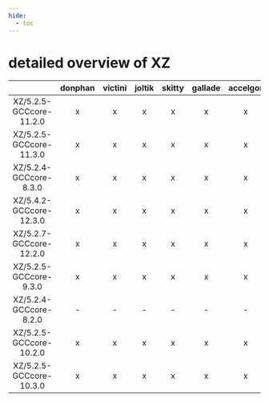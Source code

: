 ```yaml
---
hide:
  - toc
---
```


detailed overview of XZ
=======================

| |donphan|victini|joltik|skitty|gallade|accelgor|swalot|doduo|
| :---: | :---: | :---: | :---: | :---: | :---: | :---: | :---: | :---: |
|XZ/5.2.5-GCCcore-11.2.0|x|x|x|x|x|x|x|x|
|XZ/5.2.5-GCCcore-11.3.0|x|x|x|x|x|x|x|x|
|XZ/5.2.4-GCCcore-8.3.0|x|x|x|x|x|x|x|x|
|XZ/5.4.2-GCCcore-12.3.0|x|x|x|x|x|x|x|x|
|XZ/5.2.7-GCCcore-12.2.0|x|x|x|x|x|x|x|x|
|XZ/5.2.5-GCCcore-9.3.0|x|x|x|x|x|x|x|x|
|XZ/5.2.4-GCCcore-8.2.0|-|-|-|-|-|-|x|x|
|XZ/5.2.5-GCCcore-10.2.0|x|x|x|x|x|x|x|x|
|XZ/5.2.5-GCCcore-10.3.0|x|x|x|x|x|x|x|x|
